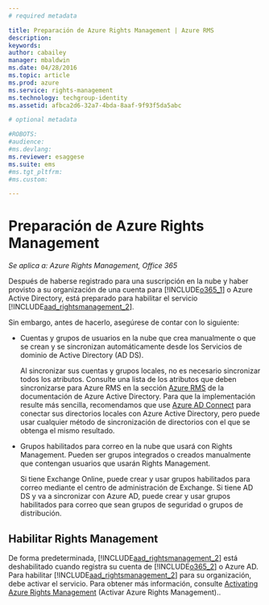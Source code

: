```yaml
---
# required metadata

title: Preparación de Azure Rights Management | Azure RMS
description:
keywords:
author: cabailey
manager: mbaldwin
ms.date: 04/28/2016
ms.topic: article
ms.prod: azure
ms.service: rights-management
ms.technology: techgroup-identity
ms.assetid: afbca2d6-32a7-4bda-8aaf-9f93f5da5abc

# optional metadata

#ROBOTS:
#audience:
#ms.devlang:
ms.reviewer: esaggese
ms.suite: ems
#ms.tgt_pltfrm:
#ms.custom:

---
```


# Preparación de Azure Rights Management

*Se aplica a: Azure Rights Management, Office 365*

Después de haberse registrado para una suscripción en la nube y haber provisto a su organización de una cuenta para [!INCLUDE[o365_1](../includes/o365_1_md.md)] o Azure Active Directory, está preparado para habilitar el servicio [!INCLUDE[aad_rightsmanagement_2](../includes/aad_rightsmanagement_2_md.md)].

Sin embargo, antes de hacerlo, asegúrese de contar con lo siguiente:

-   Cuentas y grupos de usuarios en la nube que crea manualmente o que se crean y se sincronizan automáticamente desde los Servicios de dominio de Active Directory (AD DS).

    Al sincronizar sus cuentas y grupos locales, no es necesario sincronizar todos los atributos. Consulte una lista de los atributos que deben sincronizarse para Azure RMS en la sección [Azure RMS](/active-directory/active-directory-aadconnectsync-attributes-synchronized#azure-rms) de la documentación de Azure Active Directory. Para que la implementación resulte más sencilla, recomendamos que use [Azure AD Connect](/active-directory/active-directory-aadconnectsync-whatis) para conectar sus directorios locales con Azure Active Directory, pero puede usar cualquier método de sincronización de directorios con el que se obtenga el mismo resultado.

-   Grupos habilitados para correo en la nube que usará con Rights Management. Pueden ser grupos integrados o creados manualmente que contengan usuarios que usarán Rights Management.

    Si tiene Exchange Online, puede crear y usar grupos habilitados para correo mediante el centro de administración de Exchange. Si tiene AD DS y va a sincronizar con Azure AD, puede crear y usar grupos habilitados para correo que sean grupos de seguridad o grupos de distribución.

## Habilitar Rights Management
De forma predeterminada, [!INCLUDE[aad_rightsmanagement_2](../includes/aad_rightsmanagement_2_md.md)] está deshabilitado cuando registra su cuenta de [!INCLUDE[o365_2](../includes/o365_2_md.md)] o Azure AD. Para habilitar [!INCLUDE[aad_rightsmanagement_2](../includes/aad_rightsmanagement_2_md.md)] para su organización, debe activar el servicio. Para obtener más información, consulte [Activating Azure Rights Management](../deploy-use/activate-service.md) (Activar Azure Rights Management)..





<!--HONumber=Apr16_HO4-->


